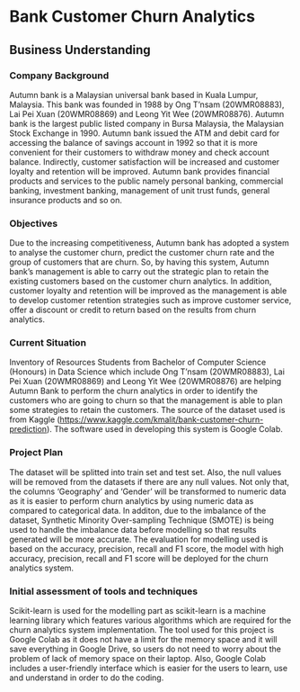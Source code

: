# Bank Customer Churn Analytics
## Business Understanding

### Company Background
Autumn bank is a Malaysian universal bank based in Kuala Lumpur, Malaysia. This bank was founded in 1988 by Ong T’nsam (20WMR08883), Lai Pei Xuan (20WMR08869) and Leong Yit Wee (20WMR08876). Autumn bank is the largest public listed company in Bursa Malaysia, the Malaysian Stock Exchange in 1990. Autumn bank issued the ATM and debit card for accessing the balance of savings account in 1992 so that it is more convenient for their customers to withdraw money and check account balance. Indirectly, customer satisfaction will be increased and customer loyalty and retention will be improved. Autumn bank provides financial products and services to the public namely personal banking, commercial banking, investment banking, management of unit trust funds, general insurance products and so on.

### Objectives
Due to the increasing competitiveness, Autumn bank has adopted a system to analyse the customer churn, predict the customer churn rate and the group of customers that are churn. So, by having this system, Autumn bank’s management is able to carry out the strategic plan to retain the existing customers based on the customer churn analytics. In addition, customer loyalty and retention will be improved as the management is able to develop customer retention strategies such as improve customer service, offer a discount or credit to return based on the results from churn analytics.

### Current Situation
Inventory of Resources
Students from Bachelor of Computer Science (Honours) in Data Science which include Ong T’nsam (20WMR08883), Lai Pei Xuan (20WMR08869) and Leong Yit Wee (20WMR08876) are helping Autumn Bank to perform the churn analytics in order to identify the customers who are going to churn so that the management is able to plan some strategies to retain the customers. The source of the dataset used is from Kaggle (https://www.kaggle.com/kmalit/bank-customer-churn-prediction). The software used in developing this system is Google Colab.

### Project Plan
The dataset will be splitted into train set and test set. Also, the null values will be removed from the datasets if there are any null values. Not only that, the columns ‘Geography’ and ‘Gender’ will be transformed to numeric data as it is easier to perform churn analytics by using numeric data as compared to categorical data. In additon, due to the imbalance of the dataset, Synthetic Minority Over-sampling Technique (SMOTE) is being used to handle the imbalance data before modelling so that results generated will be more accurate. The evaluation for modelling used is based on the accuracy, precision, recall and F1 score, the model with high accuracy, precision, recall and F1 score will be deployed for the churn analytics system.

### Initial assessment of tools and techniques
Scikit-learn is used for the modelling part as scikit-learn is a machine learning library which features various algorithms which are required for the churn analytics system implementation. The tool used for this project is Google Colab as it does not have a limit for the memory space and it will save everything in Google Drive, so users do not need to worry about the problem of lack of memory space on their laptop. Also, Google Colab includes a user-friendly interface which is easier for the users to learn, use and understand in order to do the coding.
